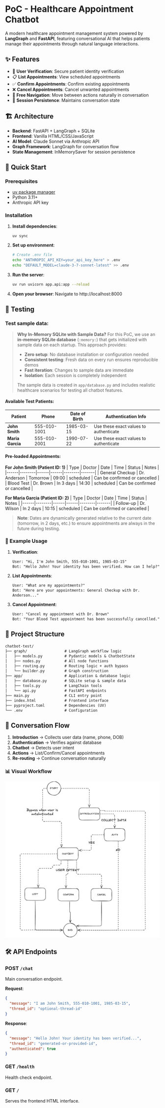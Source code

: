 # PoC - Healthcare Appointment Chatbot

A modern healthcare appointment management system powered by **LangGraph** and **FastAPI**, featuring conversational AI that helps patients manage their appointments through natural language interactions.

## ✨ Features

- 🔐 **User Verification**: Secure patient identity verification
- 📋 **List Appointments**: View scheduled appointments  
- ✅ **Confirm Appointments**: Confirm existing appointments
- ❌ **Cancel Appointments**: Cancel unwanted appointments
- 🔄 **Free Navigation**: Move between actions naturally in conversation
- 💾 **Session Persistence**: Maintains conversation state

## 🏗️ Architecture

- **Backend**: FastAPI + LangGraph + SQLite
- **Frontend**: Vanilla HTML/CSS/JavaScript
- **AI Model**: Claude Sonnet via Anthropic API
- **Graph Framework**: LangGraph for conversation flow
- **State Management**: InMemorySaver for session persistence

## 🚀 Quick Start

### Prerequisites

- [uv package manager](https://github.com/astral-sh/uv)
- Python 3.11+
- Anthropic API key

### Installation

1. **Install dependencies**:
   ```bash
   uv sync
   ```

2. **Set up environment**:
   ```bash
   # Create .env file
   echo "ANTHROPIC_API_KEY=your_api_key_here" > .env
   echo "DEFAULT_MODEL=claude-3-7-sonnet-latest" >> .env
   ```

3. **Run the server**:
   ```bash
   uv run uvicorn app.api:app --reload
   ```

4. **Open your browser**:
   Navigate to http://localhost:8000

## 🧪 Testing

### Test sample data:

> **Why In-Memory SQLite with Sample Data?**
> For this PoC, we use an **in-memory SQLite database** (`:memory:`) that gets initialized with sample data on each startup. This approach provides:
> - **Zero setup**: No database installation or configuration needed
> - **Consistent testing**: Fresh data on every run ensures reproducible demos
> - **Fast iteration**: Changes to sample data are immediate
> - **Isolation**: Each session is completely independent
>
> The sample data is created in `app/database.py` and includes realistic healthcare scenarios for testing all chatbot features.

#### Available Test Patients:
| Patient | Phone | Date of Birth | Authentication Info |
|---------|-------|---------------|---------------------|
| **John Smith** | 555-010-1001 | 1985-03-15 | Use these exact values to authenticate |
| **Maria Garcia** | 555-010-2001 | 1990-07-22 | Use these exact values to authenticate |

#### Pre-loaded Appointments:

**For John Smith (Patient ID: 1)**
| Type | Doctor | Date | Time | Status | Notes |
|------|--------|------|------|--------|-------|
| General Checkup | Dr. Anderson | Tomorrow | 09:00 | scheduled | Can be confirmed or cancelled |
| Blood Test | Dr. Brown | In 3 days | 14:30 | scheduled | Can be confirmed or cancelled |

**For Maria Garcia (Patient ID: 2)**
| Type | Doctor | Date | Time | Status | Notes |
|------|--------|------|------|--------|-------|
| Follow-up | Dr. Wilson | In 2 days | 10:15 | scheduled | Can be confirmed or cancelled |

> **Note**: Dates are dynamically generated relative to the current date (tomorrow, in 2 days, etc.) to ensure appointments are always in the future during testing.

### 🎯 Example Usage

1. **Verification**:
   ```
   User: "Hi, I'm John Smith, 555-010-1001, 1985-03-15"
   Bot: "Hello John! Your identity has been verified. How can I help?"
   ```

2. **List Appointments**:
   ```
   User: "What are my appointments?"
   Bot: "Here are your appointments: General Checkup with Dr. Anderson..."
   ```

3. **Cancel Appointment**:
   ```
   User: "Cancel my appointment with Dr. Brown"
   Bot: "Your Blood Test appointment has been successfully cancelled."
   ```

## 📁 Project Structure

```
chatbot-test/
├── graph/                 # LangGraph workflow logic
│   ├── models.py          # Pydantic models & ChatbotState
│   ├── nodes.py           # All node functions
│   ├── routing.py         # Routing logic + auth bypass
│   └── builder.py         # Graph construction
├── app/                   # Application & database logic
│   ├── database.py        # SQLite setup & sample data
│   ├── tools.py           # LangChain tools
│   └── api.py             # FastAPI endpoints
├── main.py                # CLI entry point
├── index.html             # Frontend interface
├── pyproject.toml         # Dependencies (UV)
└── .env                   # Configuration
```

## 🔄 Conversation Flow

1. **Introduction** → Collects user data (name, phone, DOB)
2. **Authentication** → Verifies against database  
3. **Chatbot** → Detects user intent
4. **Actions** → List/Confirm/Cancel appointments
5. **Re-routing** → Continue conversation naturally

### 📊 Visual Workflow

![Healthcare Chatbot Workflow](diagram.png)

## 🛠️ API Endpoints

### POST `/chat`
Main conversation endpoint.

**Request**:
```json
{
  "message": "I am John Smith, 555-010-1001, 1985-03-15",
  "thread_id": "optional-thread-id"
}
```

**Response**:
```json
{
  "message": "Hello John! Your identity has been verified...",
  "thread_id": "generated-or-provided-id",
  "authenticated": true
}
```

### GET `/health`
Health check endpoint.

### GET `/`
Serves the frontend HTML interface.
